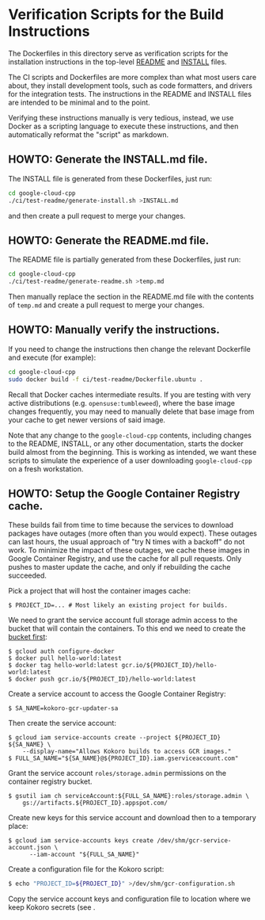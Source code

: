 # Verification Scripts for the Build Instructions

The Dockerfiles in this directory serve as verification scripts for the
installation instructions in the top-level [README](../../README.md) and
[INSTALL](../../INSTALL.md) files.

The CI scripts and Dockerfiles are more complex than what most users care about,
they install development tools, such as code formatters, and drivers for the
integration tests. The instructions in the README and INSTALL files are intended
to be minimal and to the point.

Verifying these instructions manually is very tedious, instead, we use
Docker as a scripting language to execute these instructions, and then
automatically reformat the "script" as markdown.

## HOWTO: Generate the INSTALL.md file.

The INSTALL file is generated from these Dockerfiles, just run:

```bash
cd google-cloud-cpp
./ci/test-readme/generate-install.sh >INSTALL.md
```

and then create a pull request to merge your changes.

## HOWTO: Generate the README.md file.

The README file is partially generated from these Dockerfiles, just run:

```bash
cd google-cloud-cpp
./ci/test-readme/generate-readme.sh >temp.md
```

Then manually replace the section in the README.md file with the contents of
`temp.md` and create a pull request to merge your changes.

## HOWTO: Manually verify the instructions.

If you need to change the instructions then change the relevant Dockerfile and
execute (for example):

```bash
cd google-cloud-cpp
sudo docker build -f ci/test-readme/Dockerfile.ubuntu .
```

Recall that Docker caches intermediate results. If you are testing with very
active distributions (e.g. `opensuse:tumbleweed`), where the base image changes
frequently, you may need to manually delete that base image from your cache to
get newer versions of said image.

Note that any change to the `google-cloud-cpp` contents, including changes to
the README, INSTALL, or any other documentation, starts the docker build almost
from the beginning. This is working as intended, we want these scripts to
simulate the experience of a user downloading `google-cloud-cpp` on a fresh
workstation.

## HOWTO: Setup the Google Container Registry cache.

These builds fail from time to time because the services to download packages
have outages (more often than you would expect). These outages can last hours,
the usual approach of "try N times with a backoff" do not work. To minimize the
impact of these outages, we cache these images in Google Container Registry,
and use the cache for all pull requests. Only pushes to master update the cache,
and only if rebuilding the cache succeeded.

Pick a project that will host the container images cache:

```console
$ PROJECT_ID=... # Most likely an existing project for builds.
```

We need to grant the service account full storage admin access to the bucket
that will contain the containers. To this end we need to create the
[bucket first](https://cloud.google.com/container-registry/docs/access-control):

```console
$ gcloud auth configure-docker
$ docker pull hello-world:latest
$ docker tag hello-world:latest gcr.io/${PROJECT_ID}/hello-world:latest
$ docker push gcr.io/${PROJECT_ID}/hello-world:latest
```

Create a service account to access the Google Container Registry:

```console
$ SA_NAME=kokoro-gcr-updater-sa
```

Then create the service account:

```console
$ gcloud iam service-accounts create --project ${PROJECT_ID} ${SA_NAME} \
    --display-name="Allows Kokoro builds to access GCR images."
$ FULL_SA_NAME="${SA_NAME}@${PROJECT_ID}.iam.gserviceaccount.com"
```

Grant the service account `roles/storage.admin` permissions on the container
registry bucket.

```console
$ gsutil iam ch serviceAccount:${FULL_SA_NAME}:roles/storage.admin \
    gs://artifacts.${PROJECT_ID}.appspot.com/ 
```

Create new keys for this service account and download then to a temporary place:

```console
$ gcloud iam service-accounts keys create /dev/shm/gcr-service-account.json \
      --iam-account "${FULL_SA_NAME}"
```

Create a configuration file for the Kokoro script:

```bash
$ echo "PROJECT_ID=${PROJECT_ID}" >/dev/shm/gcr-configuration.sh
```

Copy the service account keys and configuration file to location where we keep
Kokoro secrets (see .